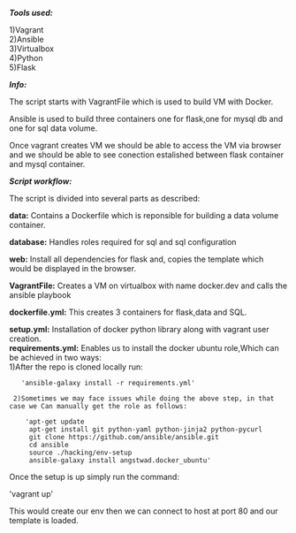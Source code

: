 ***Tools used:***

1)Vagrant	  
2)Ansible  
3)Virtualbox  
4)Python  
5)Flask

***Info:***

The script starts with VagrantFile which is used to build VM with Docker.

Ansible is used to build three containers one for flask,one for mysql db and one for sql data volume.

Once vagrant creates VM we should be able to access the VM via browser and we should be able to see conection estalished between flask container and mysql container.

***Script workflow:***

  The script is divided into several parts as described:

  **data:**
	  Contains a Dockerfile which is reponsible for building a data volume container.

  **database:**
	  Handles roles required for sql and sql configuration

  **web:**
	  Install all dependencies for flask and, copies the template which would be displayed in the browser.

  **VagrantFile:**
	  Creates a VM on virtualbox with name docker.dev and calls the ansible playbook

  **dockerfile.yml:**
    This creates 3 containers for flask,data and SQL.

  **setup.yml:**
	   Installation of docker python library along with vagrant user creation.  
	**requirements.yml:**
	   Enables us to install the docker ubuntu role,Which can be achieved in two ways:  
		 1)After the repo is cloned locally run:   
         
       'ansible-galaxy install -r requirements.yml'
     
     2)Sometimes we may face issues while doing the above step, in that case we Can manually get the role as follows:
                    
        'apt-get update
         apt-get install git python-yaml python-jinja2 python-pycurl
         git clone https://github.com/ansible/ansible.git
         cd ansible
         source ./hacking/env-setup
         ansible-galaxy install angstwad.docker_ubuntu'

Once the setup is up simply run the command:

'vagrant up'

This would create our env then we can connect to host at port 80 and our template is loaded.

